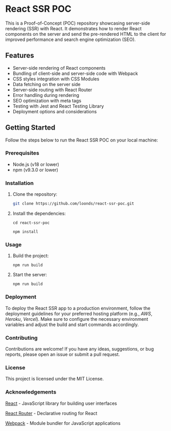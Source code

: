 # React SSR POC

This is a Proof-of-Concept (POC) repository showcasing server-side rendering (SSR) with React. It demonstrates how to
render React components on the server and send the pre-rendered HTML to the client for improved performance and search
engine optimization (SEO).

## Features

- Server-side rendering of React components
- Bundling of client-side and server-side code with Webpack
- CSS styles integration with CSS Modules
- Data fetching on the server side
- Server-side routing with React Router
- Error handling during rendering
- SEO optimization with meta tags
- Testing with Jest and React Testing Library
- Deployment options and considerations

## Getting Started

Follow the steps below to run the React SSR POC on your local machine:

### Prerequisites

- Node.js (v18 or lower)
- npm (v9.3.0 or lower)

### Installation

1. Clone the repository:

   ```bash
   git clone https://github.com/loonds/react-ssr-poc.git

2. Install the dependencies:

   `cd react-ssr-poc`

   `npm install`

### Usage

1. Build the project:

   `npm run build`
2. Start the server:

   `npm run build`

### Deployment

To deploy the React SSR app to a production environment, follow the deployment guidelines for your preferred hosting
platform (e.g., _AWS_, _Heroku_, _Vercel_). Make sure to configure the necessary environment variables and adjust the build
and start commands accordingly.

### Contributing

Contributions are welcome! If you have any ideas, suggestions, or bug reports, please open an issue or submit a pull
request.

### License

This project is licensed under the MIT License.

### Acknowledgements

[React](https://react.dev/) - JavaScript library for building user interfaces

[React Router](https://reactrouter.com/en/main) - Declarative routing for React

[Webpack](https://webpack.js.org/) - Module bundler for JavaScript applications


